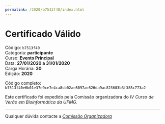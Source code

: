 ```yaml
---
permalink: /2020/b7513f40/index.html
---
```


# Certificado Válido

Código: `b7513f40`<br>
Categoria: **participante**<br>
Curso: **Evento Principal**<br>
Data: **27/01/2020 a 31/01/2020**<br>
Carga Horária: **30**<br>
Edição: **2020**<br>


Código completo: `b7513f40e6b01e37e9ce7e4ca8cb02ae8097ae826da9ac823603b3f388c773a2`


Este certificado foi expedido pela Comissão organizadora do *IV Curso de Verão em Bioinformática da UFMG*.

----

Qualquer dúvida contacte a [_Comissão Organizadora_](<mailto:cursobioinfoufmg@gmail.com$subject=[Certificados]>)

